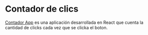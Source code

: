 # Contador de clics


[Contador App](https://) es una aplicación desarrollada en React que cuenta la cantidad de clicks cada vez que se clicka el boton.

